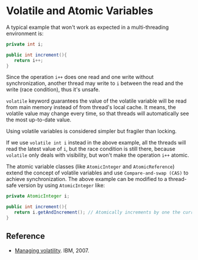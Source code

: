 # Volatile and Atomic Variables

A typical example that won't work as expected in a multi-threading environment is:

```java
private int i;

public int increment(){
   return i++;
}
```

Since the operation `i++` does one read and one write without synchronization, another thread may write to `i` between the read and the write (race condition), thus it's unsafe.

`volatile` keyword guarantees the value of the volatile variable will be read from main memory instead of from thread's local cache. It means, the volatile value may change every time, so that threads will automatically see the most up-to-date value.

Using volatile variables is considered simpler but fragiler than locking.

If we use `volatile int i` instead in the above example, all the threads will read the latest value of `i`, but the race condition is still there, because `volatile` only deals with visibility, but won't make the operation `i++` atomic.

The atomic variable classes (like `AtomicInteger` and `AtomicReference`) extend the concept of volatile variables and use `Compare-and-swap (CAS)` to achieve synchronization. The above example can be modified to a thread-safe version by using `AtomicInteger` like:

```java
private AtomicInteger i;

public int increment(){
   return i.getAndIncrement(); // Atomically increments by one the current value
}
```

## Reference

* [Managing volatility](https://www.ibm.com/developerworks/java/library/j-jtp06197/index.html). IBM, 2007.
